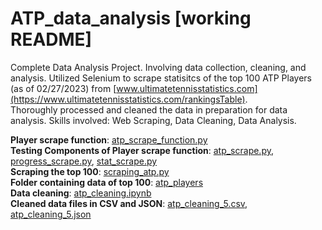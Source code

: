 # ATP_data_analysis [working README]

Complete Data Analysis Project. Involving data collection, cleaning, and analysis. 
Utilized Selenium to scrape statisitcs of the top 100 ATP Players (as of 02/27/2023) from [www.ultimatetennisstatistics.com](https://www.ultimatetennisstatistics.com/rankingsTable).  
Thoroughly processed and cleaned the data in preparation for data analysis. 
Skills involved: Web Scraping, Data Cleaning, Data Analysis.  

**Player scrape function**: [atp_scrape_function.py](https://github.com/swb1113/ATP_data_analysis/blob/master/atp_scrape_function.py)  
**Testing Components of Player scrape function**: [atp_scrape.py](https://github.com/swb1113/ATP_data_analysis/blob/master/atp_scrape.py), [progress_scrape.py](https://github.com/swb1113/ATP_data_analysis/blob/master/progress_scrape.py), [stat_scrape.py](https://github.com/swb1113/ATP_data_analysis/blob/master/stat_scrape.py)  
**Scraping the top 100**: [scraping_atp.py](https://github.com/swb1113/ATP_data_analysis/blob/master/scraping_atp.py)  
**Folder containing data of top 100**: [atp_players](https://github.com/swb1113/ATP_data_analysis/tree/master/atp_players)  
**Data cleaning**: [atp_cleaning.ipynb](https://github.com/swb1113/ATP_data_analysis/blob/master/atp_cleaning.ipynb)  
**Cleaned data files in CSV and JSON**: [atp_cleaning_5.csv](https://github.com/swb1113/ATP_data_analysis/blob/master/atp_cleaning_5.csv), [atp_cleaning_5.json](https://github.com/swb1113/ATP_data_analysis/blob/master/atp_cleaning_5.json)
